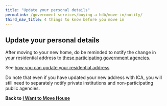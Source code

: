 ```yaml
---
title: "Update your personal details"
permalink: /government-services/buying-a-hdb/move-in/notify/
third_nav_title: 4 things to know before you move in 
---
```


## Update your personal details

After moving to your new home, do be reminded to notify the change in your residential address to [these participating government agencies](https://www.ica.gov.sg/docs/default-source/ica/files/sharing-of-address-updates-with-public-agencies-(oscars).pdf). 

See [how you can update your residential address](https://www.ica.gov.sg/documents/ic/update_residential_address)

Do note that even if you have updated your new address with ICA, you will still need to separately notify private institutions and non-participating public agencies. 



**Back to [I Want to Move House](/government-services/move-house/overview/)**
